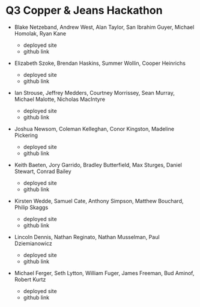 # Q3 Copper & Jeans Hackathon

* Blake Netzeband, Andrew West, Alan Taylor, San Ibrahim Guyer, Michael Homolak, Ryan Kane
  * deployed site
  * github link

* Elizabeth Szoke, Brendan Haskins, Summer Wollin, Cooper Heinrichs
  * deployed site
  * github link

* Ian Strouse, Jeffrey Medders, Courtney Morrissey, Sean Murray, Michael Malotte, Nicholas MacIntyre
  * deployed site
  * github link

* Joshua Newsom, Coleman Kelleghan, Conor Kingston, Madeline Pickering
  * deployed site
  * github link

* Keith Baeten, Jory Garrido, Bradley Butterfield, Max Sturges, Daniel Stewart, Conrad Bailey
  * deployed site
  * github link

* Kirsten Wedde, Samuel Cate, Anthony Simpson, Matthew Bouchard, Philip Skaggs
  * deployed site
  * github link

* Lincoln Dennis, Nathan Reginato, Nathan Musselman, Paul Dziemianowicz
  * deployed site
  * github link

* Michael Ferger, Seth Lytton, William Fuger, James Freeman, Bud Aminof, Robert Kurtz
  * deployed site
  * github link
